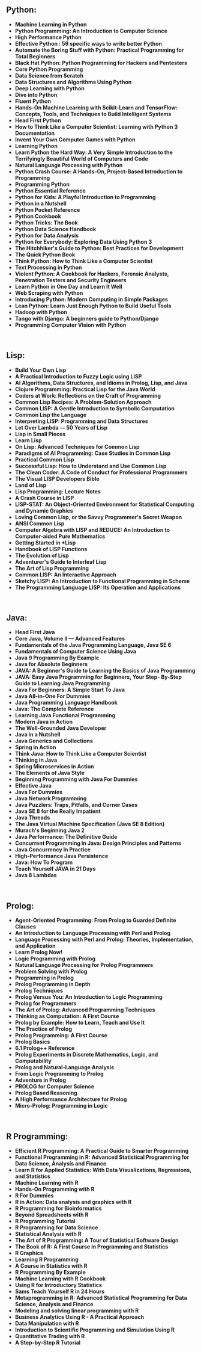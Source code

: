 <h2>Python: </h2>

<ul>
                                <li><b><a target="_blank" href="https://github.com/manjunath5496/Python-Programming-Books/blob/master/py(1).pdf" style="text-decoration:none;">Machine Learning in Python</a></b></li>
                                <li><b><a target="_blank" href="https://github.com/manjunath5496/Python-Programming-Books/blob/master/py(2).pdf" style="text-decoration:none;">Python Programming: An Introduction to Computer Science</a></b></li>
                                <li><b><a target="_blank" href="https://github.com/manjunath5496/Python-Programming-Books/blob/master/py(3).pdf" style="text-decoration:none;">High Performance Python</a></b></li>
                               
<li><b><a target="_blank" href="https://github.com/manjunath5496/Python-Programming-Books/blob/master/py(4).pdf" style="text-decoration:none;"> Effective Python : 59 specific ways to write better Python</a></b></li>
                                <li><b><a target="_blank" href="https://github.com/manjunath5496/Python-Programming-Books/blob/master/py(5).pdf" style="text-decoration:none;">Automate the Boring Stuff with Python: Practical Programming for Total Beginners</a></b></li>
                                
 <li><b><a target="_blank" href="https://github.com/manjunath5496/Python-Programming-Books/blob/master/py(6).pdf" style="text-decoration:none;">Black Hat Python: Python Programming for Hackers and Pentesters</a></b></li>
                          
<li><b><a target="_blank" href="https://github.com/manjunath5496/Python-Programming-Books/blob/master/py(7).pdf" style="text-decoration:none;">Core Python Programming</a></b></li>
                                <li><b><a target="_blank" href="https://github.com/manjunath5496/Python-Programming-Books/blob/master/py(8).pdf" style="text-decoration:none;">Data Science from Scratch </a></b></li>
                                <li><b><a target="_blank" href="https://github.com/manjunath5496/Python-Programming-Books/blob/master/py(9).pdf" style="text-decoration:none;">Data Structures and Algorithms Using Python</a></b></li>
                                
<li><b><a target="_blank" href="https://github.com/manjunath5496/Python-Programming-Books/blob/master/py(10).pdf" style="text-decoration:none;">Deep Learning with Python</a></b></li>  
        
<li><b><a target="_blank" href="https://github.com/manjunath5496/Python-Programming-Books/blob/master/py(11).pdf" style="text-decoration:none;">Dive into Python</a></b></li>
                                <li><b><a target="_blank" href="https://github.com/manjunath5496/Python-Programming-Books/blob/master/py(12).pdf" style="text-decoration:none;">Fluent Python</a></b></li>
 <li><b><a target="_blank" href="https://github.com/manjunath5496/Python-Programming-Books/blob/master/py(13).pdf" style="text-decoration:none;">Hands-On Machine Learning with Scikit-Learn and TensorFlow: Concepts, Tools, and Techniques to Build Intelligent Systems</a></b></li>  
  <li><b><a target="_blank" href="https://github.com/manjunath5496/Python-Programming-Books/blob/master/py(14).rar" style="text-decoration:none;">Head First Python</a></b></li>  
 <li><b><a target="_blank" href="https://github.com/manjunath5496/Python-Programming-Books/blob/master/py(15).pdf" style="text-decoration:none;">How to Think Like a Computer Scientist: Learning with Python 3 Documentation</a></b></li>
                                <li><b><a target="_blank" href="https://github.com/manjunath5496/Python-Programming-Books/blob/master/py(16).pdf" style="text-decoration:none;">Invent Your Own Computer Games with Python</a></b></li>

 <li><b><a target="_blank" href="https://github.com/manjunath5496/Python-Programming-Books/blob/master/py(17).pdf" style="text-decoration:none;">Learning Python</a></b></li>
                                <li><b><a target="_blank" href="https://github.com/manjunath5496/Python-Programming-Books/blob/master/py(18).pdf" style="text-decoration:none;">Learn Python the Hard Way: A Very Simple Introduction to the Terrifyingly Beautiful World of Computers and Code </a></b></li>

<li><b><a target="_blank" href="https://github.com/manjunath5496/Python-Programming-Books/blob/master/py(19).pdf" style="text-decoration:none;">Natural Language Processing with Python</a></b></li>

 <li><b><a target="_blank" href="https://github.com/manjunath5496/Python-Programming-Books/blob/master/py(20).pdf" style="text-decoration:none;">Python Crash Course: A Hands-On, Project-Based Introduction to Programming</a></b></li>
                                <li><b><a target="_blank" href="https://github.com/manjunath5496/Python-Programming-Books/blob/master/py(21).rar" style="text-decoration:none;"> Programming Python </a></b></li>

<li><b><a target="_blank" href="https://github.com/manjunath5496/Python-Programming-Books/blob/master/py(22).pdf" style="text-decoration:none;">Python Essential Reference </a></b></li>

<li><b><a target="_blank" href="https://github.com/manjunath5496/Python-Programming-Books/blob/master/py(23).pdf" style="text-decoration:none;">Python for Kids: A Playful Introduction to Programming</a></b></li>

 <li><b><a target="_blank" href="https://github.com/manjunath5496/Python-Programming-Books/blob/master/py(24).pdf" style="text-decoration:none;">Python in a Nutshell</a></b></li>
                         
<li><b><a target="_blank" href="https://github.com/manjunath5496/Python-Programming-Books/blob/master/py(25).pdf" style="text-decoration:none;">Python Pocket Reference</a></b></li>

<li><b><a target="_blank" href="https://github.com/manjunath5496/Python-Programming-Books/blob/master/py(26).pdf" style="text-decoration:none;">Python Cookbook</a></b></li>

 <li><b><a target="_blank" href="https://github.com/manjunath5496/Python-Programming-Books/blob/master/py(27).pdf" style="text-decoration:none;">Python Tricks: The Book</a></b></li>
                                <li><b><a target="_blank" href="https://github.com/manjunath5496/Python-Programming-Books/blob/master/py(28).pdf" style="text-decoration:none;"> Python Data Science Handbook</a></b></li>

<li><b><a target="_blank" href="https://github.com/manjunath5496/Python-Programming-Books/blob/master/py(29).pdf" style="text-decoration:none;">Python for Data Analysis</a></b></li>


<li><b><a target="_blank" href="https://github.com/manjunath5496/Python-Programming-Books/blob/master/py(30).pdf" style="text-decoration:none;">Python for Everybody: Exploring Data Using Python 3</a></b></li>

<li><b><a target="_blank" href="https://github.com/manjunath5496/Python-Programming-Books/blob/master/py(31).pdf" style="text-decoration:none;">The Hitchhiker's Guide to Python: Best Practices for Development</a></b></li>

 <li><b><a target="_blank" href="https://github.com/manjunath5496/Python-Programming-Books/blob/master/py(32).pdf" style="text-decoration:none;">The Quick Python Book</a></b></li>

<li><b><a target="_blank" href="https://github.com/manjunath5496/Python-Programming-Books/blob/master/py(33).pdf" style="text-decoration:none;">Think Python: How to Think Like a Computer Scientist</a></b></li>

 <li><b><a target="_blank" href="https://github.com/manjunath5496/Python-Programming-Books/blob/master/py(34).pdf" style="text-decoration:none;"> Text Processing in Python</a></b></li>

 <li><b><a target="_blank" href="https://github.com/manjunath5496/Python-Programming-Books/blob/master/py(35).pdf" style="text-decoration:none;">Violent Python: A Cookbook for Hackers, Forensic Analysts, Penetration Testers and Security Engineers</a></b></li>

<li><b><a target="_blank" href="https://github.com/manjunath5496/Python-Programming-Books/blob/master/py(36).pdf" style="text-decoration:none;">Learn Python in One Day and Learn It Well</a></b></li>

 <li><b><a target="_blank" href="https://github.com/manjunath5496/Python-Programming-Books/blob/master/py(37).pdf" style="text-decoration:none;"> Web Scraping with Python</a></b></li>

 <li><b><a target="_blank" href="https://github.com/manjunath5496/Python-Programming-Books/blob/master/py(38).pdf" style="text-decoration:none;">Introducing Python: Modern Computing in Simple Packages</a></b></li>

<li><b><a target="_blank" href="https://github.com/manjunath5496/Python-Programming-Books/blob/master/py(39).pdf" style="text-decoration:none;">Lean Python: Learn Just Enough Python to Build Useful Tools</a></b></li>

<li><b><a target="_blank" href="https://github.com/manjunath5496/Python-Programming-Books/blob/master/py(40).pdf" style="text-decoration:none;">Hadoop with Python</a></b></li>

<li><b><a target="_blank" href="https://github.com/manjunath5496/Python-Programming-Books/blob/master/py(41).pdf" style="text-decoration:none;">Tango with Django: A beginners guide to Python/Django</a></b></li>

<li><b><a target="_blank" href="https://github.com/manjunath5496/Python-Programming-Books/blob/master/py(42).pdf" style="text-decoration:none;">Programming Computer Vision with Python</a></b></li>



</ul>

</br>

<h2>Lisp:</h2>


 

<ul>
  
 <li><b><a target="_blank" href="https://github.com/manjunath5496/Best-Books-for-Learning-Lisp-Programming/blob/master/lisp(1).pdf" style="text-decoration:none;">Build Your Own Lisp</a></b></li>
  
<li><b><a target="_blank" href="https://github.com/manjunath5496/Best-Books-for-Learning-Lisp-Programming/blob/master/lisp(2).pdf" style="text-decoration:none;">A Practical Introduction to Fuzzy Logic using LISP</a></b></li>

<li><b><a target="_blank" href="https://github.com/manjunath5496/Best-Books-for-Learning-Lisp-Programming/blob/master/lisp(3).pdf" style="text-decoration:none;">AI Algorithms, Data Structures, and Idioms in Prolog, Lisp, and Java</a></b></li>                         
  <li><b><a target="_blank" href="https://github.com/manjunath5496/Best-Books-for-Learning-Lisp-Programming/blob/master/lisp(4).pdf" style="text-decoration:none;">Clojure Programming: Practical Lisp for the Java World</a></b></li>
  
   <li><b><a target="_blank" href="https://github.com/manjunath5496/Best-Books-for-Learning-Lisp-Programming/blob/master/lisp(5).pdf" style="text-decoration:none;">Coders at Work: Reflections on the Craft of Programming</a></b></li>  
   
 <li><b><a target="_blank" href="https://github.com/manjunath5496/Best-Books-for-Learning-Lisp-Programming/blob/master/lisp(6).pdf" style="text-decoration:none;">Common Lisp Recipes: A Problem-Solution Approach</a></b></li>
  
<li><b><a target="_blank" href="https://github.com/manjunath5496/Best-Books-for-Learning-Lisp-Programming/blob/master/lisp(7).pdf" style="text-decoration:none;"> Common LISP: A Gentle Introduction to Symbolic Computation</a></b></li>

 <li><b><a target="_blank" href="https://github.com/manjunath5496/Best-Books-for-Learning-Lisp-Programming/blob/master/lisp(8).pdf" style="text-decoration:none;">Common Lisp the Language</a></b></li>
  
<li><b><a target="_blank" href="https://github.com/manjunath5496/Best-Books-for-Learning-Lisp-Programming/blob/master/lisp(9).pdf" style="text-decoration:none;">Interpreting LISP: Programming and Data Structures </a></b></li>

<li><b><a target="_blank" href="https://github.com/manjunath5496/Best-Books-for-Learning-Lisp-Programming/blob/master/lisp(10).pdf" style="text-decoration:none;">Let Over Lambda — 50 Years of Lisp</a></b></li>                         
  <li><b><a target="_blank" href="https://github.com/manjunath5496/Best-Books-for-Learning-Lisp-Programming/blob/master/lisp(11).pdf" style="text-decoration:none;">Lisp in Small Pieces</a></b></li>
  
   <li><b><a target="_blank" href="https://github.com/manjunath5496/Best-Books-for-Learning-Lisp-Programming/blob/master/lisp(12).pdf" style="text-decoration:none;">Learn Lisp</a></b></li>  
   

<li><b><a target="_blank" href="https://github.com/manjunath5496/Best-Books-for-Learning-Lisp-Programming/blob/master/lisp(13).pdf" style="text-decoration:none;">On Lisp: Advanced Techniques for Common Lisp </a></b></li>

<li><b><a target="_blank" href="https://github.com/manjunath5496/Best-Books-for-Learning-Lisp-Programming/blob/master/lisp(14).pdf" style="text-decoration:none;">Paradigms of AI Programming: Case Studies in Common Lisp</a></b></li>                         
  <li><b><a target="_blank" href="https://github.com/manjunath5496/Best-Books-for-Learning-Lisp-Programming/blob/master/lisp(15).pdf" style="text-decoration:none;">Practical Common Lisp</a></b></li>
  
   <li><b><a target="_blank" href="https://github.com/manjunath5496/Best-Books-for-Learning-Lisp-Programming/blob/master/lisp(16).pdf" style="text-decoration:none;">Successful Lisp: How to Understand and Use Common Lisp</a></b></li>  
   
  <li><b><a target="_blank" href="https://github.com/manjunath5496/Best-Books-for-Learning-Lisp-Programming/blob/master/lisp(17).pdf" style="text-decoration:none;">The Clean Coder: A Code of Conduct for Professional Programmers</a></b></li>
  
   <li><b><a target="_blank" href="https://github.com/manjunath5496/Best-Books-for-Learning-Lisp-Programming/blob/master/lisp(18).pdf" style="text-decoration:none;">The Visual LISP Developers Bible</a></b></li>  

   <li><b><a target="_blank" href="https://github.com/manjunath5496/Best-Books-for-Learning-Lisp-Programming/blob/master/lisp(19).pdf" style="text-decoration:none;">Land of Lisp</a></b></li>  
   

<li><b><a target="_blank" href="https://github.com/manjunath5496/Best-Books-for-Learning-Lisp-Programming/blob/master/lisp(20).pdf" style="text-decoration:none;">Lisp Programming: Lecture Notes </a></b></li>

<li><b><a target="_blank" href="https://github.com/manjunath5496/Best-Books-for-Learning-Lisp-Programming/blob/master/lisp(21).pdf" style="text-decoration:none;">A Crash Course in LISP</a></b></li>                         
  <li><b><a target="_blank" href="https://github.com/manjunath5496/Best-Books-for-Learning-Lisp-Programming/blob/master/lisp(22).pdf" style="text-decoration:none;">LISP-STAT: An Object-Oriented Environment for Statistical Computing and Dynamic Graphics</a></b></li>
  
   <li><b><a target="_blank" href="https://github.com/manjunath5496/Best-Books-for-Learning-Lisp-Programming/blob/master/lisp(23).pdf" style="text-decoration:none;">Loving Common Lisp, or the Savvy Programmer's Secret Weapon</a></b></li>  
   
  <li><b><a target="_blank" href="https://github.com/manjunath5496/Best-Books-for-Learning-Lisp-Programming/blob/master/lisp(24).pdf" style="text-decoration:none;">ANSI Common Lisp</a></b></li>
  
   <li><b><a target="_blank" href="https://github.com/manjunath5496/Best-Books-for-Learning-Lisp-Programming/blob/master/lisp(25).pdf" style="text-decoration:none;">Computer Algebra with LISP and REDUCE: An Introduction to Computer-aided Pure Mathematics</a></b></li>  


<li><b><a target="_blank" href="https://github.com/manjunath5496/Best-Books-for-Learning-Lisp-Programming/blob/master/lisp(26).pdf" style="text-decoration:none;">Getting Started in *Lisp</a></b></li>                         
  <li><b><a target="_blank" href="https://github.com/manjunath5496/Best-Books-for-Learning-Lisp-Programming/blob/master/lisp(27).pdf" style="text-decoration:none;">Handbook of LISP Functions</a></b></li>
  
   <li><b><a target="_blank" href="https://github.com/manjunath5496/Best-Books-for-Learning-Lisp-Programming/blob/master/lisp(28).pdf" style="text-decoration:none;">The Evolution of Lisp</a></b></li>  
   
  <li><b><a target="_blank" href="https://github.com/manjunath5496/Best-Books-for-Learning-Lisp-Programming/blob/master/lisp(29).pdf" style="text-decoration:none;">Adventurer's Guide to Interleaf Lisp</a></b></li>
  
   <li><b><a target="_blank" href="https://github.com/manjunath5496/Best-Books-for-Learning-Lisp-Programming/blob/master/lisp(30).pdf" style="text-decoration:none;">The Art of Lisp Programming</a></b></li>  

   <li><b><a target="_blank" href="https://github.com/manjunath5496/Best-Books-for-Learning-Lisp-Programming/blob/master/lisp(31).pdf" style="text-decoration:none;">Common LISP: An Interactive Approach</a></b></li>  
   
  <li><b><a target="_blank" href="https://github.com/manjunath5496/Best-Books-for-Learning-Lisp-Programming/blob/master/lisp(32).pdf" style="text-decoration:none;">Sketchy LISP: An Introduction to Functional Programming in Scheme</a></b></li>
  
   <li><b><a target="_blank" href="https://github.com/manjunath5496/Best-Books-for-Learning-Lisp-Programming/blob/master/lisp(33).pdf" style="text-decoration:none;">The Programming Language LISP: Its Operation and Applications</a></b></li>  



     
 </ul>


</br>

<h2>Java: </h2>


<ul>
                                <li><b><a target="_blank" href="https://github.com/manjunath5496/Java-Programming-Books/blob/master/java(1).pdf" style="text-decoration:none;">Head First Java </a></b></li>
                                <li><b><a target="_blank" href="https://github.com/manjunath5496/Java-Programming-Books/blob/master/java(2).pdf" style="text-decoration:none;">Core Java, Volume II — Advanced Features</a></b></li>
                                <li><b><a target="_blank" href="https://github.com/manjunath5496/Java-Programming-Books/blob/master/java(3).pdf" style="text-decoration:none;">Fundamentals of the Java Programming Language, Java SE 6</a></b></li>
                               
<li><b><a target="_blank" href="https://github.com/manjunath5496/Java-Programming-Books/blob/master/java(4).pdf" style="text-decoration:none;">Fundamentals of Computer Science Using Java</a></b></li>
                                <li><b><a target="_blank" href="https://github.com/manjunath5496/Java-Programming-Books/blob/master/java(5).pdf" style="text-decoration:none;">Java 9 Programming By Example </a></b></li>
                                
 <li><b><a target="_blank" href="https://github.com/manjunath5496/Java-Programming-Books/blob/master/java(6).pdf" style="text-decoration:none;">Java for Absolute Beginners</a></b></li>
                          
<li><b><a target="_blank" href="https://github.com/manjunath5496/Java-Programming-Books/blob/master/java(7).pdf" style="text-decoration:none;">JAVA: A Beginner's Guide to Learning the Basics of Java Programming</a></b></li>
                                <li><b><a target="_blank" href="https://github.com/manjunath5496/Java-Programming-Books/blob/master/java(8).pdf" style="text-decoration:none;">JAVA: Easy Java Programming for Beginners, Your Step-
By-Step Guide to Learning Java Programming </a></b></li>
                                <li><b><a target="_blank" href="https://github.com/manjunath5496/Java-Programming-Books/blob/master/java(9).pdf" style="text-decoration:none;">Java For Beginners: A Simple Start To Java</a></b></li>
                                
<li><b><a target="_blank" href="https://github.com/manjunath5496/Java-Programming-Books/blob/master/java(10).pdf" style="text-decoration:none;">Java All-in-One For Dummies</a></b></li>  
        
<li><b><a target="_blank" href="https://github.com/manjunath5496/Java-Programming-Books/blob/master/java(11).pdf" style="text-decoration:none;">Java Programming Language Handbook </a></b></li>
                                <li><b><a target="_blank" href="https://github.com/manjunath5496/Java-Programming-Books/blob/master/java(12).pdf" style="text-decoration:none;">Java: The Complete Reference</a></b></li>
 <li><b><a target="_blank" href="https://github.com/manjunath5496/Java-Programming-Books/blob/master/java(13).pdf" style="text-decoration:none;">Learning Java Functional Programming</a></b></li>  
  <li><b><a target="_blank" href="https://github.com/manjunath5496/Java-Programming-Books/blob/master/java(14).pdf" style="text-decoration:none;">Modern Java in Action</a></b></li>  
 <li><b><a target="_blank" href="https://github.com/manjunath5496/Java-Programming-Books/blob/master/java(15).pdf" style="text-decoration:none;">The Well-Grounded Java Developer</a></b></li>
                                <li><b><a target="_blank" href="https://github.com/manjunath5496/Java-Programming-Books/blob/master/java(16).pdf" style="text-decoration:none;">Java in a Nutshell</a></b></li>

 <li><b><a target="_blank" href="https://github.com/manjunath5496/Java-Programming-Books/blob/master/java(17).pdf" style="text-decoration:none;">Java Generics and Collections</a></b></li>
                                <li><b><a target="_blank" href="https://github.com/manjunath5496/Java-Programming-Books/blob/master/java(18).pdf" style="text-decoration:none;">Spring in Action</a></b></li>

<li><b><a target="_blank" href="https://github.com/manjunath5496/Java-Programming-Books/blob/master/java(19).pdf" style="text-decoration:none;">Think Java: How to Think Like a Computer Scientist</a></b></li>

 <li><b><a target="_blank" href="https://github.com/manjunath5496/Java-Programming-Books/blob/master/java(20).pdf" style="text-decoration:none;">Thinking in Java</a></b></li>
                                <li><b><a target="_blank" href="https://github.com/manjunath5496/Java-Programming-Books/blob/master/java(21).pdf" style="text-decoration:none;">Spring Microservices in Action</a></b></li>

   <li><b><a target="_blank" href="https://github.com/manjunath5496/Java-Programming-Books/blob/master/java(22).pdf" style="text-decoration:none;">The Elements of Java Style</a></b></li>

 <li><b><a target="_blank" href="https://github.com/manjunath5496/Java-Programming-Books/blob/master/java(23).pdf" style="text-decoration:none;">Beginning Programming with Java For Dummies</a></b></li>
                                <li><b><a target="_blank" href="https://github.com/manjunath5496/Java-Programming-Books/blob/master/java(24).pdf" style="text-decoration:none;">Effective Java</a></b></li>

<li><b><a target="_blank" href="https://github.com/manjunath5496/Java-Programming-Books/blob/master/java(25).pdf" style="text-decoration:none;">Java For Dummies</a></b></li>

   <li><b><a target="_blank" href="https://github.com/manjunath5496/Java-Programming-Books/blob/master/java(26).pdf" style="text-decoration:none;">Java Network Programming</a></b></li>

 <li><b><a target="_blank" href="https://github.com/manjunath5496/Java-Programming-Books/blob/master/java(27).pdf" style="text-decoration:none;">Java Puzzlers: Traps, Pitfalls, and Corner Cases</a></b></li>
                                <li><b><a target="_blank" href="https://github.com/manjunath5496/Java-Programming-Books/blob/master/java(28).pdf" style="text-decoration:none;">Java SE 8 for the Really Impatient</a></b></li>

<li><b><a target="_blank" href="https://github.com/manjunath5496/Java-Programming-Books/blob/master/java(29).pdf" style="text-decoration:none;">Java Threads</a></b></li>

<li><b><a target="_blank" href="https://github.com/manjunath5496/Java-Programming-Books/blob/master/java(30).pdf" style="text-decoration:none;">The Java Virtual Machine Specification (Java SE 8 Edition)</a></b></li>

   <li><b><a target="_blank" href="https://github.com/manjunath5496/Java-Programming-Books/blob/master/java(31).pdf" style="text-decoration:none;">Murach's Beginning Java 2</a></b></li>

 <li><b><a target="_blank" href="https://github.com/manjunath5496/Java-Programming-Books/blob/master/java(32).pdf" style="text-decoration:none;">Java Performance: The Definitive Guide</a></b></li>
                                <li><b><a target="_blank" href="https://github.com/manjunath5496/Java-Programming-Books/blob/master/java(33).pdf" style="text-decoration:none;">Concurrent Programming in Java: Design Principles and Patterns</a></b></li>

<li><b><a target="_blank" href="https://github.com/manjunath5496/Java-Programming-Books/blob/master/java(34).pdf" style="text-decoration:none;">Java Concurrency In Practice </a></b></li>

   <li><b><a target="_blank" href="https://github.com/manjunath5496/Java-Programming-Books/blob/master/java(35).pdf" style="text-decoration:none;">High-Performance Java Persistence</a></b></li>

 <li><b><a target="_blank" href="https://github.com/manjunath5496/Java-Programming-Books/blob/master/java(36).pdf" style="text-decoration:none;">Java: How To Program</a></b></li>
                                <li><b><a target="_blank" href="https://github.com/manjunath5496/Java-Programming-Books/blob/master/java(37).pdf" style="text-decoration:none;">Teach Yourself JAVA in 21 Days</a></b></li>

<li><b><a target="_blank" href="https://github.com/manjunath5496/Java-Programming-Books/blob/master/java(38).pdf" style="text-decoration:none;">Java 8 Lambdas </a></b></li>









</ul>

</br>

<h2>Prolog: </h2>

 

<ul>
  
 <li><b><a target="_blank" href="https://github.com/manjunath5496/Prolog-Books/blob/master/plg(1).pdf" style="text-decoration:none;">Agent-Oriented Programming: From Prolog to Guarded Definite Clauses</a></b></li>
  
<li><b><a target="_blank" href="https://github.com/manjunath5496/Prolog-Books/blob/master/plg(2).pdf" style="text-decoration:none;">An Introduction to Language Processing with Perl and Prolog</a></b></li>

<li><b><a target="_blank" href="https://github.com/manjunath5496/Prolog-Books/blob/master/plg(3).pdf" style="text-decoration:none;">Language Processing with Perl and Prolog: Theories, Implementation, and Application</a></b></li>                         
  <li><b><a target="_blank" href="https://github.com/manjunath5496/Prolog-Books/blob/master/plg(4).pdf" style="text-decoration:none;">Learn Prolog Now!</a></b></li>
  
   <li><b><a target="_blank" href="https://github.com/manjunath5496/Prolog-Books/blob/master/plg(5).pdf" style="text-decoration:none;">Logic Programming with Prolog</a></b></li>  
   
 <li><b><a target="_blank" href="https://github.com/manjunath5496/Prolog-Books/blob/master/plg(6).pdf" style="text-decoration:none;">Natural Language Processing for Prolog Programmers</a></b></li>
  
<li><b><a target="_blank" href="https://github.com/manjunath5496/Prolog-Books/blob/master/plg(7).pdf" style="text-decoration:none;"> Problem Solving with Prolog</a></b></li>

 <li><b><a target="_blank" href="https://github.com/manjunath5496/Prolog-Books/blob/master/plg(8).pdf" style="text-decoration:none;">Programming in Prolog</a></b></li>
  
<li><b><a target="_blank" href="https://github.com/manjunath5496/Prolog-Books/blob/master/plg(9).pdf" style="text-decoration:none;">Prolog Programming in Depth </a></b></li>

<li><b><a target="_blank" href="https://github.com/manjunath5496/Prolog-Books/blob/master/plg(10).pdf" style="text-decoration:none;">Prolog Techniques</a></b></li>                         
  <li><b><a target="_blank" href="https://github.com/manjunath5496/Prolog-Books/blob/master/plg(11).pdf" style="text-decoration:none;">Prolog Versus You: An Introduction to Logic Programming</a></b></li>
  
   <li><b><a target="_blank" href="https://github.com/manjunath5496/Prolog-Books/blob/master/plg(12).pdf" style="text-decoration:none;">Prolog for Programmers</a></b></li>  
   

<li><b><a target="_blank" href="https://github.com/manjunath5496/Prolog-Books/blob/master/plg(13).pdf" style="text-decoration:none;">The Art of Prolog: Advanced Programming Techniques</a></b></li>

<li><b><a target="_blank" href="https://github.com/manjunath5496/Prolog-Books/blob/master/plg(14).pdf" style="text-decoration:none;">Thinking as Computation: A First Course</a></b></li>                         
  <li><b><a target="_blank" href="https://github.com/manjunath5496/Prolog-Books/blob/master/plg(15).pdf" style="text-decoration:none;">Prolog by Example: How to Learn, Teach and Use It</a></b></li>
  
   <li><b><a target="_blank" href="https://github.com/manjunath5496/Prolog-Books/blob/master/plg(16).pdf" style="text-decoration:none;">The Practice of Prolog</a></b></li>  
   
  <li><b><a target="_blank" href="https://github.com/manjunath5496/Prolog-Books/blob/master/plg(17).pdf" style="text-decoration:none;">Prolog Programming: A First Course</a></b></li>
  
   <li><b><a target="_blank" href="https://github.com/manjunath5496/Prolog-Books/blob/master/plg(18).pdf" style="text-decoration:none;">Prolog Basics</a></b></li>  

  
   <li><b><a target="_blank" href="https://github.com/manjunath5496/Prolog-Books/blob/master/plg(19).pdf" style="text-decoration:none;">6.1 Prolog++ Reference</a></b></li>  
   
  <li><b><a target="_blank" href="https://github.com/manjunath5496/Prolog-Books/blob/master/plg(20).pdf" style="text-decoration:none;">Prolog Experiments in Discrete Mathematics, Logic, and Computability</a></b></li>
  
   <li><b><a target="_blank" href="https://github.com/manjunath5496/Prolog-Books/blob/master/plg(21).pdf" style="text-decoration:none;">Prolog and Natural-Language Analysis</a></b></li>  

   <li><b><a target="_blank" href="https://github.com/manjunath5496/Prolog-Books/blob/master/plg(22).pdf" style="text-decoration:none;">From Logic Programming to Prolog</a></b></li>  

  <li><b><a target="_blank" href="https://github.com/manjunath5496/Prolog-Books/blob/master/plg(23).pdf" style="text-decoration:none;">Adventure in Prolog</a></b></li>
  
   <li><b><a target="_blank" href="https://github.com/manjunath5496/Prolog-Books/blob/master/plg(24).pdf" style="text-decoration:none;">PROLOG for Computer Science</a></b></li>  

   <li><b><a target="_blank" href="https://github.com/manjunath5496/Prolog-Books/blob/master/plg(25).pdf" style="text-decoration:none;">Prolog Based Reasoning</a></b></li>  

   <li><b><a target="_blank" href="https://github.com/manjunath5496/Prolog-Books/blob/master/plg(26).pdf" style="text-decoration:none;">A High Performance Architecture for Prolog</a></b></li>  

   <li><b><a target="_blank" href="https://github.com/manjunath5496/Prolog-Books/blob/master/plg(27).pdf" style="text-decoration:none;">Micro-Prolog: Programming in Logic</a></b></li>  

     
 </ul>


</br>

<h2>R Programming: </h2>


<ul>
  
 <li><b><a target="_blank" href="https://github.com/manjunath5496/Top-5-Best-Programming-Languages-for-Artificial-Intelligence/blob/master/rpr(1).pdf" style="text-decoration:none;">Efficient R Programming: A Practical Guide to Smarter Programming</a></b></li>
  
<li><b><a target="_blank" href="https://github.com/manjunath5496/Top-5-Best-Programming-Languages-for-Artificial-Intelligence/blob/master/rpr(2).pdf" style="text-decoration:none;"> Functional Programming in R: Advanced Statistical Programming for Data Science, Analysis and Finance</a></b></li>

<li><b><a target="_blank" href="https://github.com/manjunath5496/Top-5-Best-Programming-Languages-for-Artificial-Intelligence/blob/master/rpr(3).pdf" style="text-decoration:none;">Learn R for Applied Statistics: With Data Visualizations, Regressions, and Statistics</a></b></li>                         
  <li><b><a target="_blank" href="https://github.com/manjunath5496/Top-5-Best-Programming-Languages-for-Artificial-Intelligence/blob/master/rpr(4).pdf" style="text-decoration:none;">Machine Learning with R</a></b></li>
  
   <li><b><a target="_blank" href="https://github.com/manjunath5496/Top-5-Best-Programming-Languages-for-Artificial-Intelligence/blob/master/rpr(5).pdf" style="text-decoration:none;">Hands-On Programming with R</a></b></li>  
   
 <li><b><a target="_blank" href="https://github.com/manjunath5496/Top-5-Best-Programming-Languages-for-Artificial-Intelligence/blob/master/rpr(6).pdf" style="text-decoration:none;">R For Dummies</a></b></li>
  
<li><b><a target="_blank" href="https://github.com/manjunath5496/Top-5-Best-Programming-Languages-for-Artificial-Intelligence/blob/master/rpr(7).pdf" style="text-decoration:none;"> R in Action: Data analysis and graphics with R</a></b></li>

 <li><b><a target="_blank" href="https://github.com/manjunath5496/Top-5-Best-Programming-Languages-for-Artificial-Intelligence/blob/master/rpr(8).pdf" style="text-decoration:none;">R Programming for Bioinformatics</a></b></li>
  
<li><b><a target="_blank" href="https://github.com/manjunath5496/Top-5-Best-Programming-Languages-for-Artificial-Intelligence/blob/master/rpr(9).pdf" style="text-decoration:none;">Beyond Spreadsheets with R </a></b></li>

<li><b><a target="_blank" href="https://github.com/manjunath5496/Top-5-Best-Programming-Languages-for-Artificial-Intelligence/blob/master/rpr(10).pdf" style="text-decoration:none;">R Programming Tutorial</a></b></li>                         
  <li><b><a target="_blank" href="https://github.com/manjunath5496/Top-5-Best-Programming-Languages-for-Artificial-Intelligence/blob/master/rpr(11).pdf" style="text-decoration:none;">R Programming for Data Science</a></b></li>
  
   <li><b><a target="_blank" href="https://github.com/manjunath5496/Top-5-Best-Programming-Languages-for-Artificial-Intelligence/blob/master/rpr(12).pdf" style="text-decoration:none;">Statistical Analysis with R</a></b></li>  
   

<li><b><a target="_blank" href="https://github.com/manjunath5496/Top-5-Best-Programming-Languages-for-Artificial-Intelligence/blob/master/rpr(13).pdf" style="text-decoration:none;">The Art of R Programming: A Tour of Statistical Software Design</a></b></li>

<li><b><a target="_blank" href="https://github.com/manjunath5496/Top-5-Best-Programming-Languages-for-Artificial-Intelligence/blob/master/rpr(14).pdf" style="text-decoration:none;">The Book of R: A First Course in Programming and Statistics</a></b></li>                         
  <li><b><a target="_blank" href="https://github.com/manjunath5496/Top-5-Best-Programming-Languages-for-Artificial-Intelligence/blob/master/rpr(15).pdf" style="text-decoration:none;">R Graphics</a></b></li>
  
   <li><b><a target="_blank" href="https://github.com/manjunath5496/Top-5-Best-Programming-Languages-for-Artificial-Intelligence/blob/master/rpr(16).pdf" style="text-decoration:none;">Learning R Programming</a></b></li>  
   
  <li><b><a target="_blank" href="https://github.com/manjunath5496/Top-5-Best-Programming-Languages-for-Artificial-Intelligence/blob/master/rpr(17).pdf" style="text-decoration:none;">A Course in Statistics with R</a></b></li>
  
   <li><b><a target="_blank" href="https://github.com/manjunath5496/Top-5-Best-Programming-Languages-for-Artificial-Intelligence/blob/master/rpr(18).pdf" style="text-decoration:none;">R Programming By Example</a></b></li>  

 <li><b><a target="_blank" href="https://github.com/manjunath5496/Top-5-Best-Programming-Languages-for-Artificial-Intelligence/blob/master/rpr(19).rar" style="text-decoration:none;">Machine Learning with R Cookbook</a></b></li>
  
   <li><b><a target="_blank" href="https://github.com/manjunath5496/Top-5-Best-Programming-Languages-for-Artificial-Intelligence/blob/master/rpr(20).pdf" style="text-decoration:none;">Using R for Introductory Statistics</a></b></li>  

 <li><b><a target="_blank" href="https://github.com/manjunath5496/Top-5-Best-Programming-Languages-for-Artificial-Intelligence/blob/master/rpr(21).rar" style="text-decoration:none;">Sams Teach Yourself R in 24 Hours</a></b></li>

<li><b><a target="_blank" href="https://github.com/manjunath5496/Top-5-Best-Programming-Languages-for-Artificial-Intelligence/blob/master/rpr(22).pdf" style="text-decoration:none;">Metaprogramming in R: Advanced Statistical Programming
for Data Science, Analysis and Finance</a></b></li>                         
  <li><b><a target="_blank" href="https://github.com/manjunath5496/Top-5-Best-Programming-Languages-for-Artificial-Intelligence/blob/master/rpr(23).pdf" style="text-decoration:none;">Modeling and solving linear programming with R</a></b></li>
  
   <li><b><a target="_blank" href="https://github.com/manjunath5496/Top-5-Best-Programming-Languages-for-Artificial-Intelligence/blob/master/rpr(24).pdf" style="text-decoration:none;">Business Analytics Using R - A Practical Approach</a></b></li>  
   
  <li><b><a target="_blank" href="https://github.com/manjunath5496/Top-5-Best-Programming-Languages-for-Artificial-Intelligence/blob/master/rpr(25).pdf" style="text-decoration:none;">Data Manipulation with R</a></b></li>
  
<li><b><a target="_blank" href="https://github.com/manjunath5496/Top-5-Best-Programming-Languages-for-Artificial-Intelligence/blob/master/rpr(26).pdf" style="text-decoration:none;">Introduction to Scientific Programming and Simulation Using R</a></b></li>
  
   <li><b><a target="_blank" href="https://github.com/manjunath5496/Top-5-Best-Programming-Languages-for-Artificial-Intelligence/blob/master/rpr(27).pdf" style="text-decoration:none;">Quantitative Trading with R</a></b></li>  
   
  <li><b><a target="_blank" href="https://github.com/manjunath5496/Top-5-Best-Programming-Languages-for-Artificial-Intelligence/blob/master/rpr(28).pdf" style="text-decoration:none;">A Step-by-Step R Tutorial</a></b></li>
  
  
  
  
  
  
  
  
     
 </ul>





